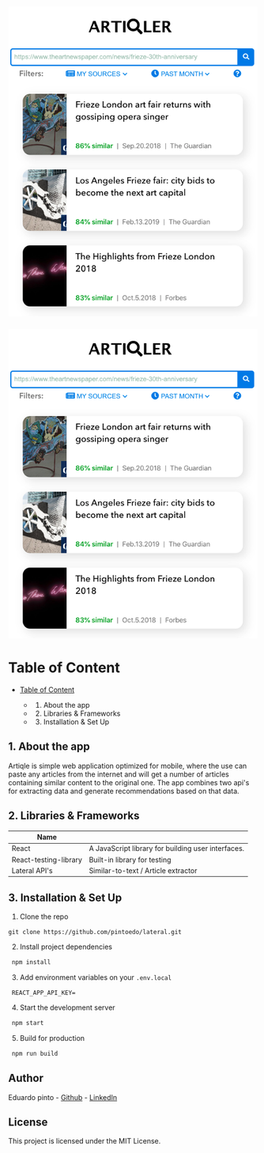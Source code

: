 # ![Project preview](preview.png)

<p align="center">
  <img src="preview.png" />
</p>


# Table of Content

- [Table of Content](#table-of-content)

  - 1. About the app

  - 2. Libraries & Frameworks

  - 3. Installation & Set Up

    

## 1. About the app

Artiqle is simple web application optimized for mobile, where the use can paste any articles from the internet and will get a number of articles containing similar content to the original one. The app combines two api's for extracting data and generate recommendations based on that data.



## 2. Libraries & Frameworks

| Name                  |                                                    |
| --------------------- | -------------------------------------------------- |
| React                 | A JavaScript library for building user interfaces. |
| React-testing-library | Built-in library for testing                       |
| Lateral API's         | Similar-to-text / Article extractor                |

## 3. Installation & Set Up

1. Clone the repo

```
git clone https://github.com/pintoedo/lateral.git
```

2. Install project dependencies

```bash
 npm install
```

3. Add environment variables on your `.env.local`

```env
 REACT_APP_API_KEY=
```

4. Start the development server

```bash
 npm start
```

5. Build for production

```bash
 npm run build
```
## Author

Eduardo pinto - [Github](https://github.com/pintoedo) - [LinkedIn](https://www.linkedin.com/in/pintocodes/)


## License

This project is licensed under the MIT License.
